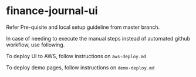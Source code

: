 # finance-journal-ui

Refer Pre-quisite and local setup guideline from master branch.

In case of needing to execute the manual steps instead of automated github workflow, use following.

To deploy UI to AWS, follow instructions on `aws-deploy.md`

To deploy demo pages, follow instructions on `demo-deploy.md`
